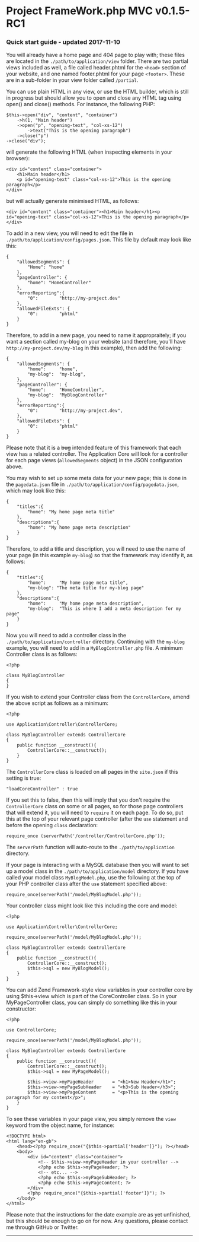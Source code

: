 # Project FrameWork.php MVC v0.1.5-RC1 #

### Quick start guide - updated 2017-11-10 ###

You will already have a home page and 404 page to play with; these files are located in the `./path/to/application/view` folder. There are two partial views included as well, a file called header.phtml for the `<head>` section of your website, and one named footer.phtml for your page `<footer>`. These are in a sub-folder in your view folder called `/partial`.

You can use plain HTML in any view, or use the HTML builder, which is still in progress but should allow you to open and close any HTML tag using open() and close() methods. For instance, the following PHP:

	$this->open("div", "content", "container")
		->h(1, "Main header")
		->open("p", "opening-text", "col-xs-12")
			->text("This is the opening paragraph")
		->close("p")
	->close("div");

will generate the following HTML (when inspecting elements in your browser):

	<div id="content" class="container">
		<h1>Main header</h1>
		<p id="opening-text" class="col-xs-12">This is the opening paragraph</p>
	</div>

but will actually generate minimised HTML, as follows:

	<div id="content" class="container"><h1>Main header</h1><p id="opening-text" class="col-xs-12">This is the opening paragraph</p></div>

To add in a new view, you will need to edit the file in `./path/to/application/config/pages.json`. This file by default may look like this:

	{
		"allowedSegments": {
			"Home":	"home"
		},
		"pageController": {
			"home":	"HomeController"
		},
		"errorReporting":{
			"0":		"http://my-project.dev"
		},
		"allowedFileExts": {
			"0":		"phtml"
		}
	}

Therefore, to add in a new page, you need to name it appropraitely; if you want a section called my-blog on your website (and therefore, you'll have `http://my-project.dev/my-blog` in this example), then add the following:

	{
		"allowedSegments": {
			"home":		"home",
			"my-blog":	"my-blog",
		},
		"pageController": {
			"home":		"HomeController",
			"my-blog":	"MyBlogController"
		},
		"errorReporting":{
			"0":		"http://my-project.dev",
		},
		"allowedFileExts": {
			"0":		"phtml"
		}
	}

Please note that it is a <strike>bug</strike> intended feature of this framework that each view has a related controller. The Application Core will look for a controller for each page views (`allowedSegments` object) in the JSON configuration above.

You may wish to set up some meta data for your new page; this is done in the `pagedata.json` file in `./path/to/application/config/pagedata.json`, which may look like this:

	{
		"titles":{
			"home":	"My home page meta title"
		},
		"descriptions":{
			"home":	"My home page meta description"
		}
	}

Therefore, to add a title and description, you will need to use the name of your page (in this example `my-blog`) so that the framework may identify it, as follows:

	{
		"titles":{
			"home":		"My home page meta title",
			"my-blog": "The meta title for my-blog page"
		},
		"descriptions":{
			"home":		"My home page meta description",
			"my-blog":	"This is where I add a meta description for my page"
		}
	}

Now you will need to add a controller class in the `./path/to/application/controller` directory. Continuing with the `my-blog` example, you will need to add in a `MyBlogController.php` file. A minimum Controller class is as follows:

	<?php
	
	class MyBlogController
	{
	}

If you wish to extend your Controller class from the `ControllerCore`, amend the above script as follows as a minimum:

	<?php
	
	use Application\Controller\ControllerCore;
	
	class MyBlogController extends ControllerCore
	{
		public function __construct(){
			ControllerCore::__construct();
		}
	}

The `ControllerCore` class is loaded on all pages in the `site.json` if this setting is true:

	"loadCoreController" : true

If you set this to false, then this will imply that you don't require the `ControllerCore` class on some or all pages, so for those page controllers that will extend it, you will need to `require` it on each page. To do so, put this at the top of your relevant page controller (after the `use` statement and before the opening `class` declaration:

    require_once (serverPath('/controller/ControllerCore.php'));

The `serverPath` function will auto-route to the `./path/to/application` directory.

If your page is interacting with a MySQL database then you will want to set up a model class in the `./path/to/application/model` directory. If you have called your model class `MyBlogModel.php`, use the following at the top of your PHP controller class after the `use` statement specified above:

	require_once(serverPath('/model/MyBlogModel.php'));

Your controller class might look like this including the core and model:

	<?php
	
	use Application\Controller\ControllerCore;
	
	require_once(serverPath('/model/MyBlogModel.php'));

	class MyBlogController extends ControllerCore
	{
		public function __construct(){
			ControllerCore::__construct();
			$this->sql = new MyBlogModel();
		}
	}

You can add Zend Framework-style view variables in your controller core by using $this->view which is part of the CoreController class. So in your MyPageController class, you can simply do something like this in your constructor:

	<?php
	
	use ControllerCore;
	
	require_once(serverPath('/model/MyBlogModel.php'));
	
	class MyBlogController extends ControllerCore
	{
		public function __construct(){
			ControllerCore::__construct();
			$this->sql = new MyPageModel();
		
			$this->view->myPageHeader		= "<h1>New Header</h1>";
			$this->view->myPageSubHeader	= "<h3>Sub Header</h3>";
			$this->view->myPageContent		= "<p>This is the opening paragraph for my content</p>";
		}
	}

To see these variables in your page view, you simply remove the `view` keyword from the object name, for instance:

	<!DOCTYPE html>
	<html lang="en-gb">
    	<head><?php require_once("{$this->partial['header']}"); ?></head>
    	<body>
    		<div id="content" class="container">
    			<!-- $this->view->myPageHeader in your controller -->
				<?php echo $this->myPageHeader; ?>
				<!-- etc... -->
				<?php echo $this->myPageSubHeader; ?>
				<?php echo $this->myPageContent; ?>
			</div>
			<?php require_once("{$this->partial['footer']}"); ?>
		</body>
	</html>

Please note that the instructions for the date example are as yet unfinished, but this should be enough to go on for now. Any questions, please contact me through GitHub or Twitter.

---
